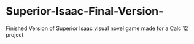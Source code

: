 # Superior-Isaac-Final-Version-
Finished Version of Superior Isaac visual novel game made for a Calc 12 project 
